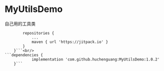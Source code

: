 # MyUtilsDemo
自己用的工具类
```allprojects {
		repositories {
			...
			maven { url 'https://jitpack.io' }
		}
	}```<br/>
```dependencies {
	        implementation 'com.github.huchenguang:MyUtilsDemo:1.0.2'
	}```
